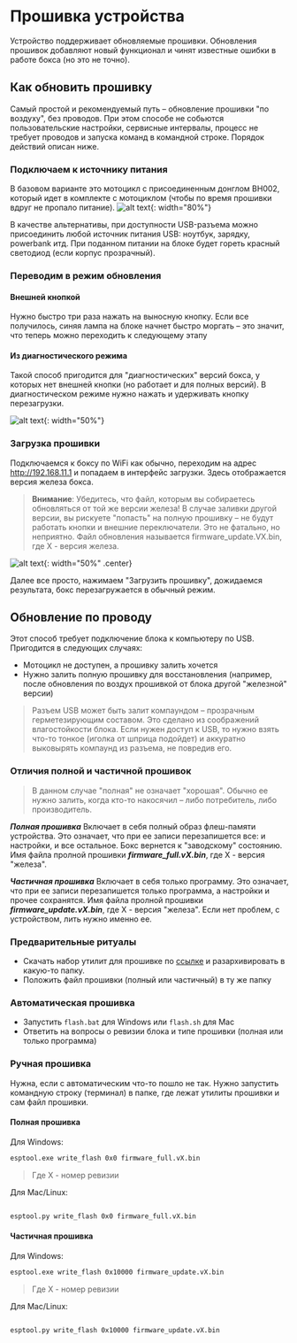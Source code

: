 # Прошивка устройства

Устройство поддерживает обновляемые прошивки. Обновления прошивок добавляют новый функционал и чинят известные ошибки в работе бокса (но это не точно).


## Как обновить прошивку
Самый простой и рекомендуемый путь – обновление прошивки "по воздуху", без проводов. При этом способе не собьются пользовательские настройки, сервисные интервалы, процесс не требует проводов и запуска команд в командной строке. Порядок действий описан ниже.

### Подключаем к источнику питания
В базовом варианте это мотоцикл с присоединенным донглом BH002, который идет в комплекте с мотоциклом (чтобы по время прошивки вдруг не пропало питание). 
![alt text](img/bh002.jpg "BH002"){: width="80%"}

В качестве альтернативы, при доступности USB-разъема можно присоединить любой источник питания USB: ноутбук, зарядку, powerbank итд.
При поданном питании на блоке будет гореть красный светодиод (если корпус прозрачный).

### Переводим в режим обновления 
#### Внешней кнопкой
Нужно быстро три раза нажать на выносную кнопку. Если все получилось, синяя лампа на блоке начнет быстро моргать – это значит, что теперь можно переходить к следующему этапу

#### Из диагностического режима
Такой способ пригодится для "диагностических" версий бокса, у которых нет внешней кнопки (но работает и для полных версий). В диагностическом режиме нужно нажать и удерживать кнопку перезагрузки.

![alt text](img/firmware-update-1.png "fw update"){: width="50%"}

### Загрузка прошивки 
Подключаемся к боксу по WiFi как обычно, переходим на адрес http://192.168.11.1 и попадаем в интерфейс загрузки. Здесь отображается версия железа бокса. 
> **Внимание**: Убедитесь, что файл, которым вы собираетесь обновляться от той же версии железа! В случае заливки другой версии, вы рискуете "попасть" на полную прошивку – не будут работать кнопки и внешние переключатели. Это не фатально, но неприятно. Файл обновления называется firmware_update.VX.bin, где X - версия железа.

![alt text](img/firmware-update-2.png "fw update"){: width="50%" .center}

Далее все просто, нажимаем "Загрузить прошивку", дожидаемся результата, бокс перезагружается в обычный режим.

## Обновление по проводу
Этот способ требует подключение блока к компьютеру по USB. Пригодится в следующих случаях:

- Мотоцикл не доступен, а прошивку залить хочется
- Нужно залить полную прошивку для восстановления (например, после обновления по воздух прошивкой от блока другой "железной" версии)

> Разъем USB может быть залит компаундом – прозрачным герметезирующим составом. Это сделано из соображений влагостойкости блока. Если нужен доступ к USB, то нужно взять что-то тонкое (иголка от шприца подойдет) и аккуратно выковырять компаунд из разъема, не повредив его.


### Отличия полной и частичной прошивок

> В данном случае "полная" не означает "хорошая". Обычно ее нужно залить, когда кто-то накосячил – либо потребитель, либо производитель.

***Полная прошивка***
Включает в себя полный образ флеш-памяти устройства. Это означает, что при ее записи перезапишется все: и настройки, и все остальное. Бокс вернется к "заводскому" состоянию. Имя файла пролной прошивки ***firmware_full.vX.bin***, где X - версия "железа".

***Частичная прошивка***
Включает в себя только программу. Это означает, что при ее записи перезапишется только программа, а настройки и прочее сохранятся. Имя файла пролной прошивки ***firmware_update.vX.bin***, где X - версия "железа". Если нет проблем, с устройством, лить нужно именно ее.


### Предварительные ритуалы

- Скачать набор утилит для прошивке по [ссылке](firmware/firmware-tools.zip) и разархивировать в какую-то папку.
- Положить файл прошивки (полный или частичный) в ту же папку

### Автоматическая прошивка
- Запустить `flash.bat` для Windows или `flash.sh` для Mac
- Ответить на вопросы о ревизии блока и типе прошивки (полная или только программа)

### Ручная прошивка

Нужна, если с автоматическим что-то пошло не так. Нужно запустить командную строку (терминал) в папке, где лежат утилиты прошивки и сам файл прошивки.

#### Полная прошивка

Для Windows:
```bash
esptool.exe write_flash 0x0 firmware_full.vX.bin
```

> Где X - номер ревизии

Для Mac/Linux:
```bash

esptool.py write_flash 0x0 firmware_full.vX.bin
```

#### Частичная прошивка

Для Windows:
```bash
esptool.exe write_flash 0x10000 firmware_update.vX.bin
```

> Где X - номер ревизии

Для Mac/Linux:
```bash

esptool.py write_flash 0x10000 firmware_update.vX.bin
```